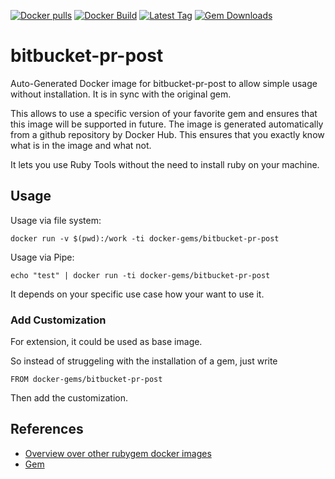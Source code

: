 [![Docker pulls](https://img.shields.io/docker/pulls/rubygem/bitbucket-pr-post.svg)](https://hub.docker.com/r/rubygem/bitbucket-pr-post/)
[![Docker Build](https://img.shields.io/docker/automated/rubygem/bitbucket-pr-post.svg)](https://hub.docker.com/r/rubygem/bitbucket-pr-post/)
[![Latest Tag](https://img.shields.io/github/tag/docker-rubygem/bitbucket-pr-post.svg)](https://hub.docker.com/r/rubygem/bitbucket-pr-post/)
[![Gem Downloads](https://img.shields.io/gem/dt/bitbucket-pr-post.svg)](https://rubygems.org/gems/bitbucket-pr-post/)
# bitbucket-pr-post

Auto-Generated Docker image for bitbucket-pr-post to allow simple usage without installation.
It is in sync with the original gem.

This allows to use a specific version of your favorite gem and ensures that this image will be supported in future.
The image is generated automatically from a github repository by Docker Hub.
This ensures that you exactly know what is in the image and what not.

It lets you use Ruby Tools without the need to install ruby on your machine.

## Usage

Usage via file system:

`docker run -v $(pwd):/work -ti docker-gems/bitbucket-pr-post`

Usage via Pipe:

`echo "test" | docker run -ti docker-gems/bitbucket-pr-post`

It depends on your specific use case how your want to use it.

### Add Customization

For extension, it could be used as base image.

So instead of struggeling with the installation of a gem, just write

`FROM docker-gems/bitbucket-pr-post`

Then add the customization.

## References

 - [Overview over other rubygem docker images](https://github.com/thinkbot/docker-rubygem)
 - [Gem](https://rubygems.org/gems/bitbucket-pr-post/)

